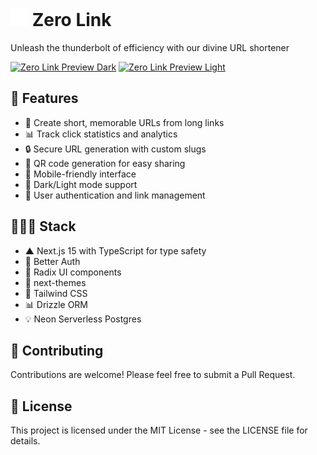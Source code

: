 # <img src="./public/logo.svg" width="28" height="28" alt="logo" /> Zero Link

Unleash the thunderbolt of efficiency with our divine URL shortener

[![Zero Link Preview Dark](./public/zero-link-preview.png#gh-dark-mode-only)](./public/zero-link-preview.png#gh-dark-mode-only)
[![Zero Link Preview Light](./public/zero-link-preview-light.png#gh-light-mode-only)](./public/zero-link-preview-light.png#gh-light-mode-only)

## 🚀 Features

- 🔗 Create short, memorable URLs from long links
- 📊 Track click statistics and analytics
- 🔒 Secure URL generation with custom slugs
- 🎯 QR code generation for easy sharing
- 📱 Mobile-friendly interface
- 🌙 Dark/Light mode support
- 🔐 User authentication and link management

## 🧑🏻‍💻 Stack

- ▲ Next.js 15 with TypeScript for type safety
- 🔐 Better Auth
- 🎨 Radix UI components
- 🌙 next-themes
- 🎨 Tailwind CSS
- 📊 Drizzle ORM
- 💡 Neon Serverless Postgres

## 🤝 Contributing

Contributions are welcome! Please feel free to submit a Pull Request.

## 📄 License

This project is licensed under the MIT License - see the LICENSE file for details.